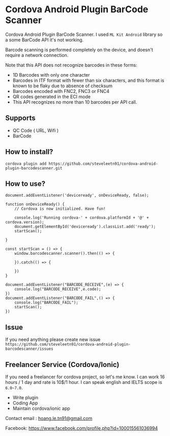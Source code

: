 # Cordova Android Plugin BarCode Scanner
Cordova Android Plugin BarCode Scanner. I used `ML Kit Android` library so a some BarCode API it's not working.

Barcode scanning is performed completely on the device, and doesn't require a network connection.

Note that this API does not recognize barcodes in these forms:

- 1D Barcodes with only one character
- Barcodes in ITF format with fewer than six characters, and this format is known to be flaky due to absence of checksum
- Barcodes encoded with FNC2, FNC3 or FNC4
- QR codes generated in the ECI mode
- This API recognizes no more than 10 barcodes per API call.

## Supports

- QC Code ( URL, Wifi )
- BarCode

## How to install? 

    cordova plugin add https://github.com/steveleetn91/cordova-android-plugin-barcodescanner.git

## How to use? 
    
    document.addEventListener('deviceready', onDeviceReady, false);

    function onDeviceReady() {
        // Cordova is now initialized. Have fun!

        console.log('Running cordova-' + cordova.platformId + '@' + cordova.version);
        document.getElementById('deviceready').classList.add('ready');
        startScan();

    }

    const startScan = () => {
        window.barcodescanner.scanner().then(() => {
            
        }).catch(() => {

        })
    }

    document.addEventListener("BARCODE_RECEIVE",(e) => {
        console.log("BARCODE_RECEIVE",e.code);
    })
    document.addEventListener("BARCODE_FAIL",() => {
        console.log("BARCODE_FAIL");
        startScan();
    })

## Issue 

If you need anything please create new issue `https://github.com/steveleetn91/cordova-android-plugin-barcodescanner/issues`

## Freelancer Service (Cordova/Ionic)

If you need a freelancer for cordova project, so let's me know. I can work 16 hours / 1 day and rate is 10$/1 hour. I can speak english and IELTS scope is `6.0~7.0`.

 - Write plugin 
 - Coding App 
 - Maintain cordova/ionic app 

Contact email : hoang.le.tn91@gmail.com

Facebook: https://www.facebook.com/profile.php?id=100015561036994
